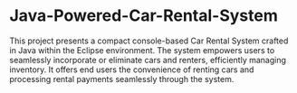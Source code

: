 # Java-Powered-Car-Rental-System
This project presents a compact console-based Car Rental System crafted in Java within the Eclipse environment. The system empowers users to seamlessly incorporate or eliminate cars and renters, efficiently managing inventory. It offers end users the convenience of renting cars and processing rental payments seamlessly through the system.
